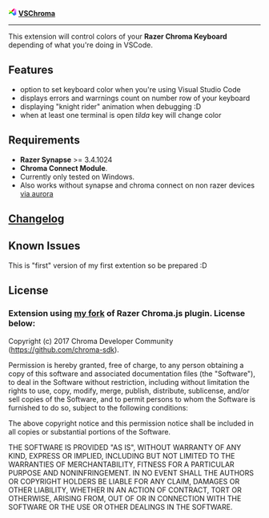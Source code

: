 ![Chroma](images/web/icon_16x16.png)
[**VSChroma**](https://marketplace.visualstudio.com/items?itemName=pastez.vschroma)
___

This extension will control colors of your **Razer Chroma Keyboard** depending of what you're doing in VSCode.

## Features

- option to set keyboard color when you're using Visual Studio Code
- displays errors and warrnings count on number row of your keyboard
- displaying "knight rider" animation when debugging :D
- when at least one terminal is open *tilda* key will change color

## Requirements

- **Razer Synapse** >= 3.4.1024
- **Chroma Connect Module**. 
- Currently only tested on Windows.
- Also works without synapse and chroma connect on non razer devices [via aurora](https://www.project-aurora.com)

## [Changelog](CHANGELOG.md)

## Known Issues

This is "first" version of my first extention so be prepared :D

## License

### Extension using [my fork](https://github.com/Pastez/chroma-js) of Razer Chroma.js plugin. License below:

Copyright (c) 2017 Chroma Developer Community (https://github.com/chroma-sdk).

Permission is hereby granted, free of charge, to any person obtaining a copy of this software and associated documentation files (the "Software"), to deal in the Software without restriction, including without limitation the rights to use, copy, modify, merge, publish, distribute, sublicense, and/or sell copies of the Software, and to permit persons to whom the Software is furnished to do so, subject to the following conditions:

The above copyright notice and this permission notice shall be included in all copies or substantial portions of the Software.

THE SOFTWARE IS PROVIDED "AS IS", WITHOUT WARRANTY OF ANY KIND, EXPRESS OR IMPLIED, INCLUDING BUT NOT LIMITED TO THE WARRANTIES OF MERCHANTABILITY, FITNESS FOR A PARTICULAR PURPOSE AND NONINFRINGEMENT. IN NO EVENT SHALL THE AUTHORS OR COPYRIGHT HOLDERS BE LIABLE FOR ANY CLAIM, DAMAGES OR OTHER LIABILITY, WHETHER IN AN ACTION OF CONTRACT, TORT OR OTHERWISE, ARISING FROM, OUT OF OR IN CONNECTION WITH THE SOFTWARE OR THE USE OR OTHER DEALINGS IN THE SOFTWARE.

